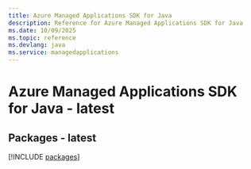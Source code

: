 ```yaml
---
title: Azure Managed Applications SDK for Java
description: Reference for Azure Managed Applications SDK for Java
ms.date: 10/09/2025
ms.topic: reference
ms.devlang: java
ms.service: managedapplications
---
```

# Azure Managed Applications SDK for Java - latest
## Packages - latest
[!INCLUDE [packages](managed-applications-index.md)]
